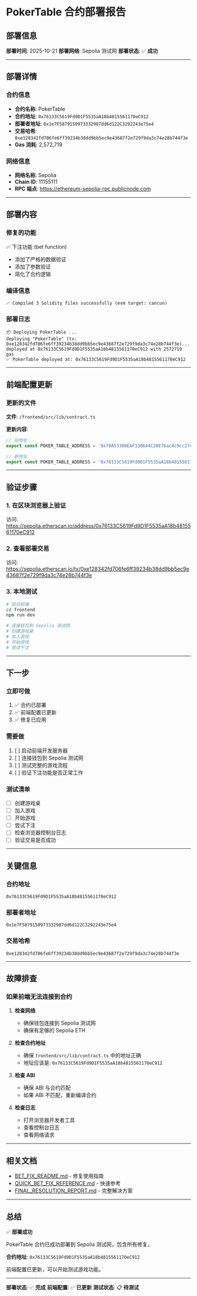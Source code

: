# PokerTable 合约部署报告

## 部署信息

**部署时间**: 2025-10-21
**部署网络**: Sepolia 测试网
**部署状态**: ✅ **成功**

---

## 部署详情

### 合约信息
- **合约名称**: PokerTable
- **合约地址**: `0x76133C5619Fd9D1F5535aA18b4815561170eC912`
- **部署者地址**: `0x1e7F5879150973332987dd6d122C3292243e75e4`
- **交易哈希**: `0xe128342fd706fe6ff39234b38dd9bb5ec9e43687f2e729f9da3c74e28b744f3e`
- **Gas 消耗**: 2,572,719

### 网络信息
- **网络名称**: Sepolia
- **Chain ID**: 11155111
- **RPC 端点**: https://ethereum-sepolia-rpc.publicnode.com

---

## 部署内容

### 修复的功能
✅ 下注功能 (bet function)
- 添加了严格的数据验证
- 添加了参数验证
- 简化了合约逻辑

### 编译信息
```
✅ Compiled 3 Solidity files successfully (evm target: cancun)
```

### 部署日志
```
📦 Deploying PokerTable ...
deploying "PokerTable" (tx: 0xe128342fd706fe6ff39234b38dd9bb5ec9e43687f2e729f9da3c74e28b744f3e)...
deployed at 0x76133C5619Fd9D1F5535aA18b4815561170eC912 with 2572719 gas
✅ PokerTable deployed at: 0x76133C5619Fd9D1F5535aA18b4815561170eC912
```

---

## 前端配置更新

### 更新的文件
**文件**: `/frontend/src/lib/contract.ts`

**更新内容**:
```typescript
// 旧地址
export const POKER_TABLE_ADDRESS = '0x70A53300EAF330644C20E76ac4c9cc27c5a6ea67';

// 新地址
export const POKER_TABLE_ADDRESS = '0x76133C5619Fd9D1F5535aA18b4815561170eC912';
```

---

## 验证步骤

### 1. 在区块浏览器上验证
访问: https://sepolia.etherscan.io/address/0x76133C5619Fd9D1F5535aA18b4815561170eC912

### 2. 查看部署交易
访问: https://sepolia.etherscan.io/tx/0xe128342fd706fe6ff39234b38dd9bb5ec9e43687f2e729f9da3c74e28b744f3e

### 3. 本地测试
```bash
# 启动前端
cd frontend
npm run dev

# 连接钱包到 Sepolia 测试网
# 创建游戏桌
# 加入游戏
# 开始游戏
# 尝试下注
```

---

## 下一步

### 立即可做
1. ✅ 合约已部署
2. ✅ 前端配置已更新
3. ✅ 修复已应用

### 需要做
1. [ ] 启动前端开发服务器
2. [ ] 连接钱包到 Sepolia 测试网
3. [ ] 测试完整的游戏流程
4. [ ] 验证下注功能是否正常工作

### 测试清单
- [ ] 创建游戏桌
- [ ] 加入游戏
- [ ] 开始游戏
- [ ] 尝试下注
- [ ] 检查浏览器控制台日志
- [ ] 验证交易是否成功

---

## 关键信息

### 合约地址
```
0x76133C5619Fd9D1F5535aA18b4815561170eC912
```

### 部署者地址
```
0x1e7F5879150973332987dd6d122C3292243e75e4
```

### 交易哈希
```
0xe128342fd706fe6ff39234b38dd9bb5ec9e43687f2e729f9da3c74e28b744f3e
```

---

## 故障排查

### 如果前端无法连接到合约

1. **检查网络**
   - 确保钱包连接到 Sepolia 测试网
   - 确保有足够的 Sepolia ETH

2. **检查合约地址**
   - 确保 `frontend/src/lib/contract.ts` 中的地址正确
   - 地址应该是: `0x76133C5619Fd9D1F5535aA18b4815561170eC912`

3. **检查 ABI**
   - 确保 ABI 与合约匹配
   - 如果 ABI 不匹配，重新编译合约

4. **检查日志**
   - 打开浏览器开发者工具
   - 查看控制台日志
   - 查看网络请求

---

## 相关文档

- [BET_FIX_README.md](./BET_FIX_README.md) - 修复使用指南
- [QUICK_BET_FIX_REFERENCE.md](./QUICK_BET_FIX_REFERENCE.md) - 快速参考
- [FINAL_RESOLUTION_REPORT.md](./FINAL_RESOLUTION_REPORT.md) - 完整解决方案

---

## 总结

✅ **部署成功**

PokerTable 合约已成功部署到 Sepolia 测试网，包含所有修复。

**合约地址**: `0x76133C5619Fd9D1F5535aA18b4815561170eC912`

前端配置已更新，可以开始测试游戏功能。

---

**部署状态**: ✅ **完成**
**前端配置**: ✅ **已更新**
**测试状态**: 📋 **待测试**

